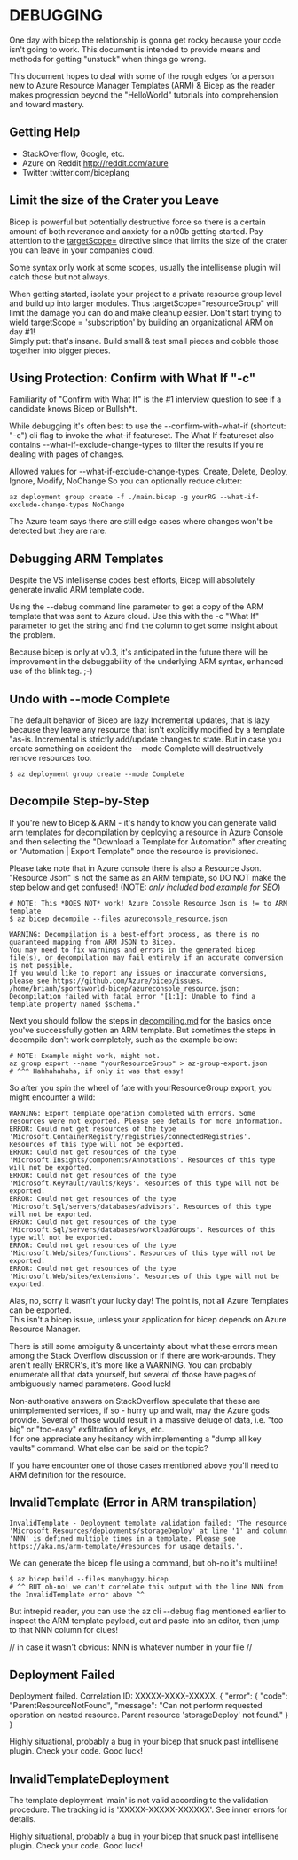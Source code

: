 # DEBUGGING
One day with bicep the relationship is gonna get rocky because your code isn't going to work.
This document is intended to provide means and methods for getting "unstuck" when things go wrong.

This document hopes to deal with some of the rough edges for a person new to Azure Resource Manager Templates (ARM) &amp; Bicep
as the reader makes progression beyond the "HelloWorld" tutorials into comprehension and toward mastery. 

## Getting Help
* StackOverflow, Google, etc.  
* Azure on Reddit http://reddit.com/azure 
* Twitter twitter.com/biceplang

## Limit the size of the Crater you Leave
Bicep is powerful but potentially destructive force so there is a certain amount of both reverance 
and anxiety for a n00b getting started.  Pay attention to the [targetScope=](resource-scopes.md) 
directive since that limits the size of the crater you can leave in your companies cloud. 

Some syntax only work at some scopes, usually the intellisense plugin will catch those but not always. 

When getting started, isolate your project to a private resource group level and 
build up into larger modules. 
Thus targetScope="resourceGroup" will limit the damage you can do and make cleanup easier. 
Don't start trying to wield targetScope = 'subscription' by building an organizational ARM on day #1!  
Simply put: that's insane.  Build small & test small pieces and cobble those together into bigger pieces. 


## Using Protection: Confirm with What If "-c"
Familiarity of "Confirm with What If" is the #1 interview question to see if a candidate knows Bicep or Bullsh*t. 
 
While debugging it's often best to use the --confirm-with-what-if (shortcut: "-c") cli flag to invoke
the what-if featureset.   The What If featureset also contains --what-if-exclude-change-types
to filter the results if you're dealing with pages of changes. 

Allowed values for --what-if-exclude-change-types: Create, Delete, Deploy, Ignore, Modify, NoChange
So you can optionally reduce clutter: 
```
az deployment group create -f ./main.bicep -g yourRG --what-if-exclude-change-types NoChange
```

The Azure team says there are still edge cases where changes won't be detected but they are rare. 


## Debugging ARM Templates

Despite the VS intellisense codes best efforts, Bicep will absolutely generate invalid ARM template code. 

Using the --debug command line parameter to get a copy of the ARM template
that was sent to Azure cloud.  Use this with the -c "What If" parameter to get the string and find 
the column to get some insight about the problem. 

Because bicep is only at v0.3, it's anticipated in the future there will be improvement in the debuggability
of the underlying ARM syntax, enhanced use of the blink tag. ;-) 

## Undo with --mode Complete

The default behavior of Bicep are lazy Incremental updates, that is lazy because they leave any resource that
isn't explicitly modified by a template "as-is.  Incremental is strictly add/update changes to state. 
But in case you create something on accident the --mode Complete will destructively remove resources too. 

```
$ az deployment group create --mode Complete 
```

## Decompile Step-by-Step

If you're new to Bicep &amp; ARM - it's handy to know you can generate valid arm templates for decompilation
by deploying a resource in Azure Console and then selecting the "Download a Template for Automation" after 
creating or "Automation | Export Template" once the resource is provisioned. 

Please take note that in Azure console there is also a Resource Json. 
"Resource Json" is not the same as an ARM template, so DO NOT make the step below
and get confused!  (NOTE: *only included bad example for SEO*)

```
# NOTE: This *DOES NOT* work! Azure Console Resource Json is != to ARM template
$ az bicep decompile --files azureconsole_resource.json

WARNING: Decompilation is a best-effort process, as there is no guaranteed mapping from ARM JSON to Bicep.
You may need to fix warnings and errors in the generated bicep file(s), or decompilation may fail entirely if an accurate conversion is not possible.
If you would like to report any issues or inaccurate conversions, please see https://github.com/Azure/bicep/issues.
/home/brianh/sportsworld-bicep/azureconsole_resource.json: Decompilation failed with fatal error "[1:1]: Unable to find a template property named $schema."
```

Next you should follow the steps in [decompiling.md](decompiling.md) for the basics once you've successfully gotten an ARM template.
But sometimes the steps in decompile don't work completely, such as the example below:

```
# NOTE: Example might work, might not. 
az group export --name "yourResourceGroup" > az-group-export.json
# ^^^ Hahhahahaha, if only it was that easy! 
```

So after you spin the wheel of fate with yourResourceGroup export, you might encounter a wild: 

```
WARNING: Export template operation completed with errors. Some resources were not exported. Please see details for more information.
ERROR: Could not get resources of the type 'Microsoft.ContainerRegistry/registries/connectedRegistries'. Resources of this type will not be exported.
ERROR: Could not get resources of the type 'Microsoft.Insights/components/Annotations'. Resources of this type will not be exported.
ERROR: Could not get resources of the type 'Microsoft.KeyVault/vaults/keys'. Resources of this type will not be exported.
ERROR: Could not get resources of the type 'Microsoft.Sql/servers/databases/advisors'. Resources of this type will not be exported.
ERROR: Could not get resources of the type 'Microsoft.Sql/servers/databases/workloadGroups'. Resources of this type will not be exported.
ERROR: Could not get resources of the type 'Microsoft.Web/sites/functions'. Resources of this type will not be exported.
ERROR: Could not get resources of the type 'Microsoft.Web/sites/extensions'. Resources of this type will not be exported.
```
Alas, no, sorry it wasn't your lucky day!   The point is, not all Azure Templates can be exported.  
This isn't a bicep issue, unless your application for bicep depends on Azure Resource Manager. 

There is still some ambiguity &amp; uncertainty about what these errors mean among the Stack Overflow discussion or if there are work-arounds.
They aren't really ERROR's, it's more like a WARNING. You can probably enumerate all that data yourself, but several of those have pages of
ambiguously named parameters.  Good luck!

Non-authorative answers on StackOverflow speculate that these are unimplemented services, if so - hurry up and wait, may the Azure gods provide. 
Several of those would result in a massive deluge of data, i.e. "too big" or "too-easy" exfiltration of keys, etc.  
I for one appreciate any hesitancy with implementing a "dump all key vaults" command.  What else can be said on the topic? 

If you have encounter one of those cases mentioned above you'll need to ARM definition for the resource. 


## InvalidTemplate (Error in ARM transpilation)
```
InvalidTemplate - Deployment template validation failed: 'The resource 'Microsoft.Resources/deployments/storageDeploy' at line '1' and column 'NNN' is defined multiple times in a template. Please see https://aka.ms/arm-template/#resources for usage details.'.
```

We can generate the bicep file using a command, but oh-no it's multiline! 

```
$ az bicep build --files manybuggy.bicep
# ^^ BUT oh-no! we can't correlate this output with the line NNN from the InvalidTemplate error above ^^
```

But intrepid reader, you can use the az cli --debug flag mentioned earlier to inspect the ARM template payload, 
cut and paste into an editor, then jump to that NNN column for clues! 

// in case it wasn't obvious: NNN is whatever number in your file //

## Deployment Failed
Deployment failed. Correlation ID: XXXXX-XXXX-XXXXX. {
  "error": {
    "code": "ParentResourceNotFound",
    "message": "Can not perform requested operation on nested resource. Parent resource 'storageDeploy' not found."
  }
}

Highly situational, probably a bug in your bicep that snuck past intellisene plugin.  Check your code. Good luck!

## InvalidTemplateDeployment 
The template deployment 'main' is not valid according to the validation procedure. 
The tracking id is 'XXXXX-XXXXX-XXXXXX'. See inner errors for details.

Highly situational, probably a bug in your bicep that snuck past intellisene plugin.  Check your code. Good luck!

